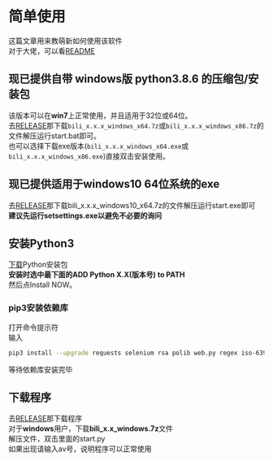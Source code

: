 # 简单使用
这篇文章用来教萌新如何使用该软件   
对于大佬，可以看[README](README.md)

## 现已提供自带 windows版 python3.8.6 的压缩包/安装包
该版本可以在**win7**上正常使用，并且适用于32位或64位。  
去[RELEASE](../../releases)那下载```bili_x.x.x_windows_x64.7z```或```bili_x.x.x_windows_x86.7z```的文件解压运行start.bat即可。   
也可以选择下载exe版本(```bili_x.x.x_windows_x64.exe```或```bili_x.x.x_windows_x86.exe```)直接双击安装使用。

## 现已提供适用于windows10 64位系统的exe
去[RELEASE](../../releases)那下载bili_x.x.x_windows10_x64.7z的文件解压运行start.exe即可   
**建议先运行setsettings.exe以避免不必要的询问**

## 安装Python3
[下载](https://www.python.org/downloads/)Python安装包   
**安装时选中最下面的ADD Python X.X(版本号) to PATH**   
然后点Install NOW。

### pip3安装依赖库
打开命令提示符   
输入
``` bash
pip3 install --upgrade requests selenium rsa polib web.py regex iso-639
```
等待依赖库安装完毕

## 下载程序
去[RELEASE](../../releases)那下载程序  
对于**windows**用户，下载**bili_x.x_windows.7z**文件   
解压文件，双击里面的start.py   
如果出现请输入av号，说明程序可以正常使用
